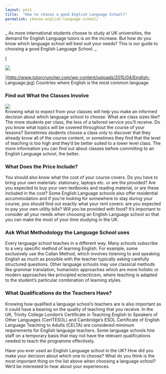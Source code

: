 ```yaml
---
layout: post
title:  "How to choose a good English Language School?"
permalink: choose-english-language-school/
---
```

_ As more international students choose to study at UK universities, the
demand for English Language tutors is on the increase. But how do you know
which language school will best suit your needs? This is our guide to choosing
a good English Language School. _

[

<div class="img-holder full-width">
   <img src="{{ site.static}}/img/blogs/English-Language-1024x506.jpg" alt-text="English Language"/>
</div>

](http://www.tutorcruncher.com/wp-content/uploads/2015/04/English-
Language.jpg) Countries where English is the most common language

### Find out What the Classes Involve

<div class="img-holder full-width">
   <img src="{{ site.static}}/img/blogs/4388222172_8a7467fa06-150x150.jpg" alt-text="4388222172_8a7467fa06"/>
</div> Knowing what to
expect from your classes will help you make an informed decision about which
language school to choose. What are class sizes like? The more students per
class, the less of a tailored service you’ll receive. Do you know what topics
will be covered throughout the course of your lessons? Sometimes students
choose a class only to discover that they already know all of the course
content, or sometimes they find that the level of teaching is too high and
they’d be better suited to a lower level class. The more information you can
find out about classes before committing to an English Language school, the
better.

### What Does the Price Include?

You should also know what the cost of your course covers. Do you have to bring
your own materials: stationary, laptops etc. or are the provided? Are you
expected to buy your own textbooks and reading material, or are these included
in the cost? Some English Language schools also offer residential
accommodation and if you’re looking for somewhere to stay during your course,
you should find out exactly what your rent covers: are you expected to pay
your own utility bills? Will you be provided with food? It’s important to
consider all your needs when choosing an English Language school so that you
can make the most of your time studying in the UK.

### Ask What Methodology the Language School uses

Every language school teaches in a different way. Many schools subscribe to a
very specific method of learning English. For example, some exclusively use
the Callan Method, which involves listening to and speaking English as much as
possible with the teacher typically asking carefully structured questions.
Other language schools may use classical methods like grammar translation,
humanistic approaches which are more holistic or modern approaches like
principled eclecticism, where teaching is adapted to the student’s particular
combination of learning styles.

### What Qualifications do the Teachers Have?

Knowing how qualified a language school’s teachers are is also important as it
could have a bearing on the quality of teaching that you receive. In the UK,
Trinity College London’s Certificate in Teaching English to Speakers of Other
Languages (CertTESOL) and Cambridge’s ESOL Certificate of English Language
Teaching to Adults (CELTA) are considered minimum requirements for English
language teachers. Some language schools hire staff on a temporary basis that
may not have the relevant qualifications needed to teach the programme
effectively.

Have you ever used an English Language school in the UK? How did you make your
decision about which one to choose? What do you think is the most important
thing on the list above when choosing a language school? We’d be interested to
hear about your experiences.
